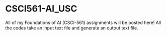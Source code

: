 # CSCI561-AI_USC
All of my Foundations of AI (CSCI-561) assignments will be posted here!
All the codes take an input text file and generate an output text file. 
